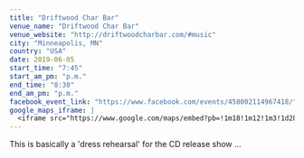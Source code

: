```yaml
---
title: "Driftwood Char Bar"
venue_name: "Driftwood Char Bar"
venue_website: "http://driftwoodcharbar.com/#music"
city: "Minneapolis, MN"
country: "USA"
date: 2019-06-05
start_time: "7:45"
start_am_pm: "p.m."
end_time: "8:30"
end_am_pm: "p.m."
facebook_event_link: "https://www.facebook.com/events/458002114967418/"
google_maps_iframe: |
  <iframe src="https://www.google.com/maps/embed?pb=!1m18!1m12!1m3!1d2825.028129439481!2d-93.2798855490464!3d44.922763478995755!2m3!1f0!2f0!3f0!3m2!1i1024!2i768!4f13.1!3m3!1m2!1s0x87f627c9d2943f81%3A0x2d0b633fcb4b6c35!2sDriftwood!5e0!3m2!1sen!2sus!4v1554194427846!5m2!1sen!2sus" width="600" height="450" frameborder="0" style="border:0" allowfullscreen></iframe>
---
```


This is basically a 'dress rehearsal' for the CD release show ...
